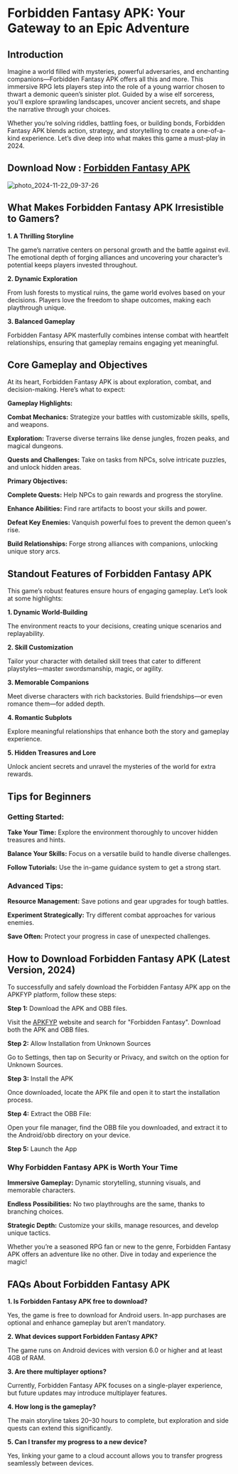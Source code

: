 # Forbidden Fantasy APK: Your Gateway to an Epic Adventure
## Introduction

Imagine a world filled with mysteries, powerful adversaries, and enchanting companions—Forbidden Fantasy APK offers all this and more. This immersive RPG lets players step into the role of a young warrior chosen to thwart a demonic queen’s sinister plot. Guided by a wise elf sorceress, you'll explore sprawling landscapes, uncover ancient secrets, and shape the narrative through your choices.

Whether you’re solving riddles, battling foes, or building bonds, Forbidden Fantasy APK blends action, strategy, and storytelling to create a one-of-a-kind experience. Let’s dive deep into what makes this game a must-play in 2024.

## Download Now : [Forbidden Fantasy APK](https://tinyurl.com/y9b24v8b)

![photo_2024-11-22_09-37-26](https://github.com/user-attachments/assets/795efde8-7b6b-4045-9628-4ceece7352bd)


## What Makes Forbidden Fantasy APK Irresistible to Gamers?

**1. A Thrilling Storyline**

The game’s narrative centers on personal growth and the battle against evil. The emotional depth of forging alliances and uncovering your character’s potential keeps players invested throughout.

**2. Dynamic Exploration**

From lush forests to mystical ruins, the game world evolves based on your decisions. Players love the freedom to shape outcomes, making each playthrough unique.

**3. Balanced Gameplay**

Forbidden Fantasy APK masterfully combines intense combat with heartfelt relationships, ensuring that gameplay remains engaging yet meaningful.

## Core Gameplay and Objectives

At its heart, Forbidden Fantasy APK is about exploration, combat, and decision-making. Here’s what to expect:

**Gameplay Highlights:**

**Combat Mechanics:** Strategize your battles with customizable skills, spells, and weapons.

**Exploration:** Traverse diverse terrains like dense jungles, frozen peaks, and magical dungeons.

**Quests and Challenges:** Take on tasks from NPCs, solve intricate puzzles, and unlock hidden areas.

**Primary Objectives:**

**Complete Quests:** Help NPCs to gain rewards and progress the storyline.

**Enhance Abilities:** Find rare artifacts to boost your skills and power.

**Defeat Key Enemies:** Vanquish powerful foes to prevent the demon queen's rise.

**Build Relationships:** Forge strong alliances with companions, unlocking unique story arcs.

## Standout Features of Forbidden Fantasy APK

This game’s robust features ensure hours of engaging gameplay. Let’s look at some highlights:

**1. Dynamic World-Building**

The environment reacts to your decisions, creating unique scenarios and replayability.

**2. Skill Customization**

Tailor your character with detailed skill trees that cater to different playstyles—master swordsmanship, magic, or agility.

**3. Memorable Companions**

Meet diverse characters with rich backstories. Build friendships—or even romance them—for added depth.

**4. Romantic Subplots**

Explore meaningful relationships that enhance both the story and gameplay experience.

**5. Hidden Treasures and Lore**

Unlock ancient secrets and unravel the mysteries of the world for extra rewards.

## Tips for Beginners

### Getting Started:

**Take Your Time:** Explore the environment thoroughly to uncover hidden treasures and hints.

**Balance Your Skills:** Focus on a versatile build to handle diverse challenges.

**Follow Tutorials:** Use the in-game guidance system to get a strong start.

### Advanced Tips:

**Resource Management:** Save potions and gear upgrades for tough battles.

**Experiment Strategically:** Try different combat approaches for various enemies.

**Save Often:** Protect your progress in case of unexpected challenges.

## How to Download Forbidden Fantasy APK (Latest Version, 2024)

To successfully and safely download the Forbidden Fantasy APK app on the APKFYP platform, follow these steps:

**Step 1:** Download the APK and OBB files.

Visit the [APKFYP](https://tinyurl.com/y9b24v8b) website and search for "Forbidden Fantasy". Download both the APK and OBB files.

**Step 2:** Allow Installation from Unknown Sources 

Go to Settings, then tap on Security or Privacy, and switch on the option for Unknown Sources.

**Step 3:** Install the APK

Once downloaded, locate the APK file and open it to start the installation process.

**Step 4:** Extract the OBB File: 

Open your file manager, find the OBB file you downloaded, and extract it to the Android/obb directory on your device.

**Step 5:** Launch the App

### Why Forbidden Fantasy APK is Worth Your Time

**Immersive Gameplay:** Dynamic storytelling, stunning visuals, and memorable characters.

**Endless Possibilities:** No two playthroughs are the same, thanks to branching choices.

**Strategic Depth:** Customize your skills, manage resources, and develop unique tactics.

Whether you’re a seasoned RPG fan or new to the genre, Forbidden Fantasy APK offers an adventure like no other. Dive in today and experience the magic!

## FAQs About Forbidden Fantasy APK

**1. Is Forbidden Fantasy APK free to download?**

Yes, the game is free to download for Android users. In-app purchases are optional and enhance gameplay but aren’t mandatory.

**2. What devices support Forbidden Fantasy APK?**

The game runs on Android devices with version 6.0 or higher and at least 4GB of RAM.

**3. Are there multiplayer options?**

Currently, Forbidden Fantasy APK focuses on a single-player experience, but future updates may introduce multiplayer features.

**4. How long is the gameplay?**

The main storyline takes 20–30 hours to complete, but exploration and side quests can extend this significantly.

**5. Can I transfer my progress to a new device?**

Yes, linking your game to a cloud account allows you to transfer progress seamlessly between devices.
